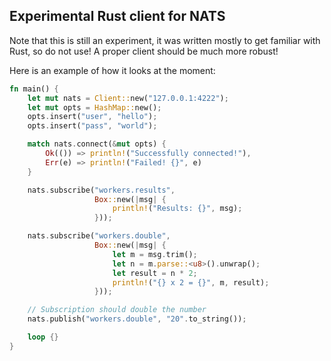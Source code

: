 Experimental Rust client for NATS
---------------------------------

Note that this is still an experiment, it was written mostly to get
familiar with Rust, so do not use!  A proper client should be much more robust!

Here is an example of how it looks at the moment:

```rust
fn main() {
    let mut nats = Client::new("127.0.0.1:4222");
    let mut opts = HashMap::new();
    opts.insert("user", "hello");
    opts.insert("pass", "world");

    match nats.connect(&mut opts) {
        Ok(()) => println!("Successfully connected!"),
        Err(e) => println!("Failed! {}", e)
    }

    nats.subscribe("workers.results",
                   Box::new(|msg| {
                       println!("Results: {}", msg);
                   }));

    nats.subscribe("workers.double",
                   Box::new(|msg| {
                       let m = msg.trim();
                       let n = m.parse::<u8>().unwrap();
                       let result = n * 2;
                       println!("{} x 2 = {}", m, result);
                   }));

    // Subscription should double the number
    nats.publish("workers.double", "20".to_string());

    loop {}
}
```
